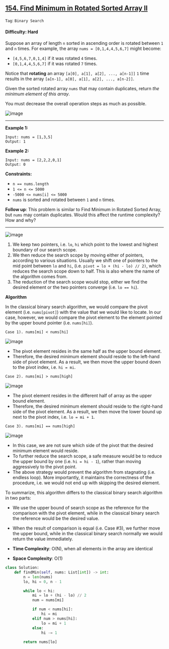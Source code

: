 ## [154. Find Minimum in Rotated Sorted Array II](https://leetcode.com/problems/find-minimum-in-rotated-sorted-array-ii)

```Tag```: ```Binary Search```

#### Difficulty: Hard

Suppose an array of length ```n``` sorted in ascending order is rotated between ```1``` and ```n``` times. For example, the array ```nums = [0,1,4,4,5,6,7]``` might become:

- ```[4,5,6,7,0,1,4]``` if it was rotated ```4``` times.
- ```[0,1,4,4,5,6,7]``` if it was rotated ```7``` times.

Notice that __rotating__ an array ```[a[0], a[1], a[2], ..., a[n-1]]``` ```1``` time results in the array ```[a[n-1], a[0], a[1], a[2], ..., a[n-2]]```.

Given the sorted rotated array ```nums``` that may contain duplicates, return _the minimum element of this array_.

You must decrease the overall operation steps as much as possible.

![image](https://user-images.githubusercontent.com/35042430/231350141-6af5dee4-0525-42a7-80c9-e1b62953eb0e.png)

---

__Example 1:__
```
Input: nums = [1,3,5]
Output: 1
```

__Example 2:__
```
Input: nums = [2,2,2,0,1]
Output: 0
```

__Constraints:__

- ```n == nums.length```
- ```1 <= n <= 5000```
- ```-5000 <= nums[i] <= 5000```
- ```nums``` is sorted and rotated between ```1``` and ```n``` times.
 

__Follow up__: This problem is similar to Find Minimum in Rotated Sorted Array, but ```nums``` may contain duplicates. Would this affect the runtime complexity? How and why?

---
 
![image](https://leetcode.com/problems/find-minimum-in-rotated-sorted-array-ii/Figures/154/154_axis.png)
 
1. We keep two pointers, i.e. ```lo```, ```hi``` which point to the lowest and highest boundary of our search scope.
2. We then reduce the search scope by moving either of pointers, according to various situations. Usually we shift one of pointers to the mid point between ```lo``` and ```hi```, (i.e. ```pivot = lo + (hi - lo) // 2)```, which reduces the search scope down to half. This is also where the name of the algorithm comes from.
3. The reduction of the search scope would stop, either we find the desired element or the two pointers converge (i.e. ```lo == hi```).

__Algorithm__

In the classical binary search algorithm, we would compare the pivot element (i.e. ```nums[pivot]```) with the value that we would like to locate. In our case, however, we would compare the pivot element to the element pointed by the upper bound pointer (i.e. ```nums[hi]```).

```
Case 1). nums[mi] < nums[hi]
```

![image](https://leetcode.com/problems/find-minimum-in-rotated-sorted-array-ii/Figures/154/154_case_1.png)

- The pivot element resides in the same half as the upper bound element.
- Therefore, the desired minimum element should reside to the left-hand side of pivot element. As a result, we then move the upper bound down to the pivot index, i.e. ```hi = mi```.

```
Case 2). nums[mi] > nums[high]
```

![image](https://leetcode.com/problems/find-minimum-in-rotated-sorted-array-ii/Figures/154/154_case_2.png)

- The pivot element resides in the different half of array as the upper bound element.
- Therefore, the desired minimum element should reside to the right-hand side of the pivot element. As a result, we then move the lower bound up next to the pivot index, i.e. ```lo = mi + 1```.

```
Case 3). nums[mi] == nums[high]
```

![image](https://leetcode.com/problems/find-minimum-in-rotated-sorted-array-ii/Figures/154/154_case_3_ii.png)

- In this case, we are not sure which side of the pivot that the desired minimum element would reside.
- To further reduce the search scope, a safe measure would be to reduce the upper bound by one (i.e. ```hi = hi - 1```), rather than moving aggressively to the pivot point.
- The above strategy would prevent the algorithm from stagnating (i.e. endless loop). More importantly, it maintains the correctness of the procedure, i.e. we would not end up with skipping the desired element.

To summarize, this algorithm differs to the classical binary search algorithm in two parts:

- We use the upper bound of search scope as the reference for the comparison with the pivot element, while in the classical binary search the reference would be the desired value.
- When the result of comparison is equal (i.e. Case #3), we further move the upper bound, while in the classical binary search normally we would return the value immediately.

- __Time Complexity__: O(N), when all elements in the array are identical
- __Space Complexity__: O(1)

```Python
class Solution:
    def findMin(self, nums: List[int]) -> int:
        n = len(nums)
        lo, hi = 0, n - 1

        while lo < hi:
            mi = lo + (hi - lo) // 2
            num = nums[mi]

            if num < nums[hi]:
                hi = mi
            elif num > nums[hi]:
                lo = mi + 1
            else:
                hi -= 1
            
        return nums[lo]
```









